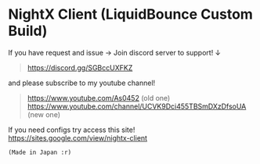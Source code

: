 # NightX Client (LiquidBounce Custom Build)

If you have request and issue -> Join discord server to support! ↓
>https://discord.gg/SGBccUXFKZ

and please subscribe to my youtube channel!
>https://www.youtube.com/As0452 (old one)
>https://www.youtube.com/channel/UCVK9Dci455TBSmDXzDfsoUA (new one)

If you need configs try access this site!
https://sites.google.com/view/nightx-client

`(Made in Japan :r)`